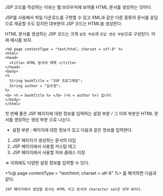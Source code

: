 JSP 코드를 작성하는 이유는 웹 브라우저에 보여줄 HTML 문서를 생성하는 것이다.

JSP를 사용해서 파일 다운로드를 구현할 수 있고 XML과 같은 다른 종류의 문서를 응답으로 제공할 수도 있지만 대부분의 JSP 코드는 HTML을 생성한다.

HTML 문서를 생성하는 JSP 코드는 크게 `설정 부분`과 `응답 생성 부분`으로 구성된다. 아래 예시를 보자.

``` 
<%@ page contentType = "text/html; charset = utf-8" %>
<html>
<head>
  <title> HTML 문서의 제목 </title>
</head>
<body>
<% 
  String bookTitle = "JSP 프로그래밍"; 
  String author = "김수현";
%>
<b> <% = bookTitle %> </b> (<% = author %>) 입니다.
</body>
</html>

```
첫 번째 줄은 JSP 페이지에 대한 정보를 입력하는 설정 부분 / 그 이외 부분은 HTML 문서를 생성하는 생성 부분 으로 나눈다.

- 설정 부분 : 페이지에 대한 정보가 있고 다음과 같은 정보를 입력한다.

1) JSP 페이지가 생성하는 문서의 타입
2) JSP 페이지에서 사용할 커스텀 태그
3) JSP 페이지에서 사용할 자바 클래스 지정

⇒ 이외에도 다양한 설정 정보를 입력할 수 있다.

<%@ page contentType = "text/html; charset = utf-8" %> 를 해석하면 다음과 같다.

`JSP 페이지에서 생성할 문서는 HTML 이고 문서의 character set은 UTF-8이다.`
